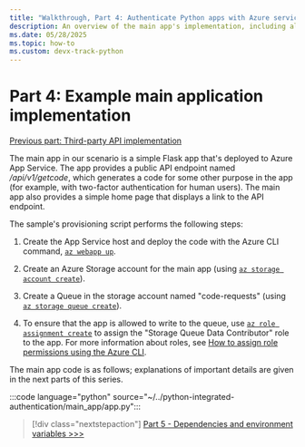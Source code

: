```yaml
---
title: "Walkthrough, Part 4: Authenticate Python apps with Azure services"
description: An overview of the main app's implementation, including all its code.
ms.date: 05/28/2025
ms.topic: how-to
ms.custom: devx-track-python
---
```


# Part 4: Example main application implementation

[Previous part: Third-party API implementation](walkthrough-tutorial-authentication-03.md)

The main app in our scenario is a simple Flask app that's deployed to Azure App Service. The app provides a public API endpoint named */api/v1/getcode*, which generates a code for some other purpose in the app (for example, with two-factor authentication for human users). The main app also provides a simple home page that displays a link to the API endpoint.

The sample's provisioning script performs the following steps:

1. Create the App Service host and deploy the code with the Azure CLI command, [`az webapp up`](/cli/azure/webapp#az-webapp-up).

1. Create an Azure Storage account for the main app (using [`az storage account create`](/cli/azure/storage/account#az-storage-account-create)).

1. Create a Queue in the storage account named "code-requests" (using [`az storage queue create`](/cli/azure/storage/queue#az-storage-queue-create)).

1. To ensure that the app is allowed to write to the queue, use [`az role assignment create`](/cli/azure/role/assignment#az-role-assignment-create) to assign the "Storage Queue Data Contributor" role to the app. For more information about roles, see [How to assign role permissions using the Azure CLI](/azure/role-based-access-control/role-assignments-cli).

The main app code is as follows; explanations of important details are given in the next parts of this series.

:::code language="python" source="~/../python-integrated-authentication/main_app/app.py":::

> [!div class="nextstepaction"]
> [Part 5 - Dependencies and environment variables >>>](walkthrough-tutorial-authentication-05.md)
